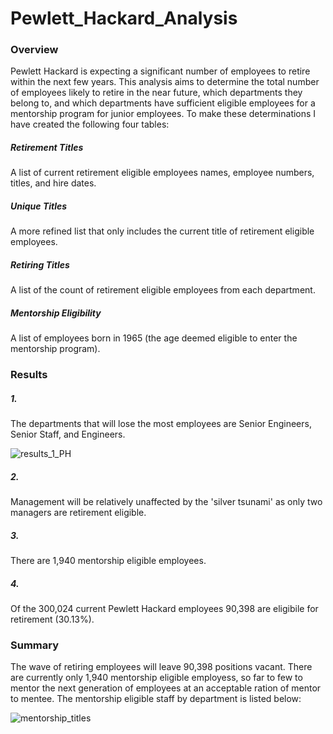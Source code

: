 # Pewlett_Hackard_Analysis

### Overview

Pewlett Hackard is expecting a significant number of employees to retire within the next few years. This analysis aims to determine the total number of employees likely to retire in the near future, which departments they belong to, and which departments have sufficient eligible employees for a mentorship program for junior employees. To make these determinations I have created the following four tables:

##### Retirement Titles
A list of current retirement eligible employees names, employee numbers, titles, and hire dates.

##### Unique Titles
A more refined list that only includes the current title of retirement eligible employees.

##### Retiring Titles
A list of the count of retirement eligible employees from each department.

##### Mentorship Eligibility
A list of employees born in 1965 (the age deemed eligible to enter the mentorship program).

### Results

##### 1.
The departments that will lose the most employees are Senior Engineers, Senior Staff, and Engineers.

![results_1_PH](https://user-images.githubusercontent.com/86164867/131202901-ffef538f-0e7a-4b9b-893d-0c5ccfa94d61.PNG)

##### 2.
Management will be relatively unaffected by the 'silver tsunami' as only two managers are retirement eligible.

##### 3. 
There are 1,940 mentorship eligible employees.

##### 4. 
Of the 300,024 current Pewlett Hackard employees 90,398 are eligibile for retirement (30.13%).

### Summary

The wave of retiring employees will leave 90,398 positions vacant. There are currently only 1,940 mentorship eligible employess, so far to few to mentor the next generation of employees at an acceptable ration of mentor to mentee. The mentorship eligible staff by department is listed below:

![mentorship_titles](https://user-images.githubusercontent.com/86164867/131226890-e3b01976-4b48-4e1a-a4da-751855aa29b0.PNG)




 
